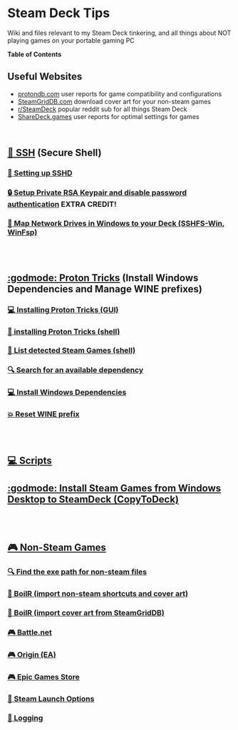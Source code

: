 # Steam Deck Tips
Wiki and files relevant to my Steam Deck tinkering, and all things about NOT playing games on your portable gaming PC

**Table of Contents**

## Useful Websites
- [protondb.com](https://www.protondb.com/) user reports for game compatibility and configurations
- [SteamGridDB.com](https://www.steamgriddb.com/) download cover art for your non-steam games
- [r/SteamDeck](https://www.reddit.com/r/SteamDeck/) popular reddit sub for all things Steam Deck
- [ShareDeck.games](https://sharedeck.games/) user reports for optimal settings for games

<BR>

## [:penguin: SSH](/ssh.md) (Secure Shell)

### [:penguin: Setting up SSHD](/ssh.md#user-content-setting-up-sshd) 

### [:lock: Setup Private RSA Keypair and disable password authentication](/ssh.md#user-content-setup-private-rsa-keypair-and-disable-password-authentication) EXTRA CREDIT!

### [:penguin: Map Network Drives in Windows to your Deck (SSHFS-Win, WinFsp)](/ssh.md#user-content-map-network-drives-in-windows-to-your-deck-sshfs-win-winfsp)

<BR><BR>

## [:godmode: Proton Tricks](/protontricks.md) (Install Windows Dependencies and Manage WINE prefixes)

### [:computer: Installing Proton Tricks (GUI)](/protontricks.md#user-content-installing-proton-tricks-gui)

### [:penguin: installing Proton Tricks (shell)](/protontricks.md#user-content-installing-proton-tricks-shell)

### [:scroll: List detected Steam Games (shell)](/protontricks.md#user-content-list-detected-steam-games-shell)

### [:mag: Search for an available dependency](/protontricks.md#user-content-search-for-an-available-dependency)

### [:computer: Install Windows Dependencies](/protontricks.md#user-content-install-windows-dependencies)

### [:boom: Reset WINE prefix](/protontricks.md#user-content-reset-wine-prefix)

<BR><BR>

## [ :computer: Scripts](/scripts.md)

## [ :godmode: Install Steam Games from Windows Desktop to SteamDeck (CopyToDeck) ](/scripts.md#user-content-install-steam-games-from-windows-desktop-to-steamdeck-copytodeck)

<BR><BR>

## [ :video_game: Non-Steam Games](/non-steam-games.md)

### [:mag: Find the exe path for non-steam files](/non-steam-games.md#user-content-find-the-exe-path-for-non-steam-files)

### [:hammer: BoilR (import non-steam shortcuts and cover art)](/non-steam-games.md#user-content-boilr-import-cover-art-from-steamgriddb)

### [:hammer: BoilR (import cover art from SteamGridDB)](/non-steam-games.md#user-content-boilr-import-cover-art-from-steamgriddb)

### [:video_game: Battle.net](/non-steam-games.md#user-content-battlenet)

### [:video_game: Origin (EA)](/non-steam-games.md#user-content-origin-ea)

### [:video_game: Epic Games Store](/non-steam-games.md#user-content-epic-games-store)

### [:wrench: Steam Launch Options](/non-steam-games.md#user-content-steam-launch-options) 

### [:wrench: Logging](/non-steam-games.md#user-content-logging) 


